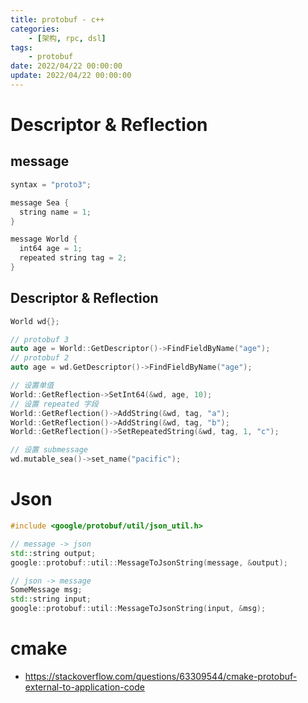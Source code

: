 ```yaml
---
title: protobuf - c++
categories: 
	- [架构, rpc, dsl]
tags:
	- protobuf
date: 2022/04/22 00:00:00
update: 2022/04/22 00:00:00
---
```


# Descriptor & Reflection

## message

```c++
syntax = "proto3";

message Sea {
  string name = 1;
}

message World {
  int64 age = 1;
  repeated string tag = 2;
}
```

## Descriptor & Reflection

```c++
World wd{};

// protobuf 3
auto age = World::GetDescriptor()->FindFieldByName("age"); 
// protobuf 2
auto age = wd.GetDescriptor()->FindFieldByName("age"); 

// 设置单值
World::GetReflection->SetInt64(&wd, age, 10);
// 设置 repeated 字段
World::GetReflection()->AddString(&wd, tag, "a");
World::GetReflection()->AddString(&wd, tag, "b");
World::GetReflection()->SetRepeatedString(&wd, tag, 1, "c");

// 设置 submessage
wd.mutable_sea()->set_name("pacific");
```

# Json

```c++
#include <google/protobuf/util/json_util.h>

// message -> json
std::string output;
google::protobuf::util::MessageToJsonString(message, &output);

// json -> message
SomeMessage msg;
std::string input;
google::protobuf::util::MessageToJsonString(input, &msg);
```

# cmake

- https://stackoverflow.com/questions/63309544/cmake-protobuf-external-to-application-code
